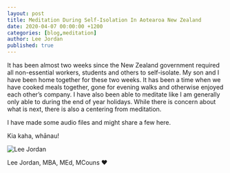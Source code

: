 ```yaml
---
layout: post
title: Meditation During Self-Isolation In Aotearoa New Zealand
date: 2020-04-07 00:00:00 +1200
categories: [blog,meditation]
author: Lee Jordan
published: true
---
```


<p>It has been almost two weeks since the New Zealand government required all non-essential workers, students and others to self-isolate. My son and I have been home together for these two weeks. It has been a time when we have cooked meals together, gone for evening walks and otherwise enjoyed each other&#8217;s company. I have also been able to meditate like I am generally only able to during the end of year holidays. While there is concern about what is next, there is also a centering from meditation.</p>

<p>I have made some audio files and might share a few here.</p><p>Kia kaha, whānau!</p>

<img src="https://therapyaroha.com/public/assets/images/lee-jordan.png" alt="Lee Jordan">

Lee Jordan, MBA, MEd, MCouns ❤️
